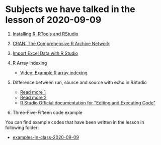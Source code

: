 # Subjects we have talked in the lesson of 2020-09-09


1. [Installing R, RTools and RStudio](../installing-r.md)


2. [CRAN: The Comprehensive R Archive Network](../CRAN.mD)


3. [Import Excel Data with R Studio](../import-excel-data-in-rstudio)


4. R Array indexing
	- [Video: Example R array indexing](https://youtu.be/nnx8_2Ckt-g)


5. Difference between run, source and source with echo in RStudio
	- [Read more 1](https://stackoverflow.com/questions/28097426/how-to-suppress-output-in-rstudio/28097505#28097505)
	- [Read more 2](https://stackoverflow.com/questions/23923638/rstudio-difference-between-run-and-source)
	- [R Studio Official documentation for "Editing and Executing Code"](https://support.rstudio.com/hc/en-us/articles/200484448-Editing-and-Executing-Code)

6. Three-Five-Fifteen code example

You can find example codes that have been written in the lesson in following folder:
 - [examples-in-class-2020-09-09](examples-in-class-2020-09-09)


